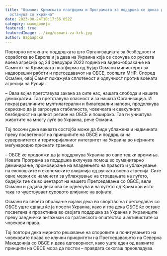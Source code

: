 ```yaml
---
title: "Османи: Кримската платформа и Програмата за поддршка се доказ дека ОБСЕ
  останува со Украина"
date: 2023-08-24T10:17:56.052Z
category: македонија
featured: true
featuredImage: ../img/osmani-za-krk.jpg
author: Вардарски
---
```

<!--StartFragment-->

Повторно истакната поддршката што Организацијата за безбедност и соработка во Европа и ја дава на Украина која се соочува со руската воена агресија од 24 февруари 2022 година на видео-обраќање на Самитот на Кримската платформа од Бујар Османи министерот за надворешни работи и претседавачот на ОБСЕ, соопшти МНР. Според Османи, овој Самит покажува сплотеност и одлучност против воената агресија на Русија.

– Оваа војна претставува закана за сите нас, нашата слобода и нашите демократии. Таа претставува опасност и за нашата Организација. И покрај различните мултилатерални и билатерални напори, продолжува сериозно да ја загрозува стабилноста, човечката и севкупната безбедност на целиот регион на ОБСЕ и пошироко. Таа ги уништува животите на многу луѓе во Украина, рече Османи.

Тој посочи дека ваквата состојба може да биде ублажена и надмината преку посветеност на принципите на ОБСЕ и поддршка на суверенитетот и територијалниот интегритет на Украина во нејзините меѓународно признати граници.

– ОБСЕ ќе продолжи да ја поддржува Украина во овие тешки времиња. Новата Програма за поддршка вклучува помош во хуманитарно деминирање, промовирање на владеењето на правото и ублажување на еколошките и економските влијанија од руската воена агресија. Сите овие мерки се наменети за ублажување на страдањата на луѓето, бидејќи тие се во центарот на нашето Претседавање со ОБСЕ, вели Османи и додава дека ова се однесува и на луѓето од Крим кои исто така го чувствуваат суровото влијание на војната.

Османи во своето обраќање најави дека во својство на претседавач со ОБСЕ уште еднаш ќе ја посети Украина, како и тоа дека ОБСЕ ќе остане посветена и проактивна во својата поддршка за Украина и Украинците преку заеднички ангажман со граѓанското општество и активистите за човекови права.

Тој повтори дека мирното решавање на споровите и почитувањето на човековите права се клучни приоритети на Претседавањето на Северна Македонија со ОБСЕ и дека одговорност, како уште еден од важните принципи на ОБСЕ мора да постои – правдата секогаш преовладува.

<!--EndFragment-->